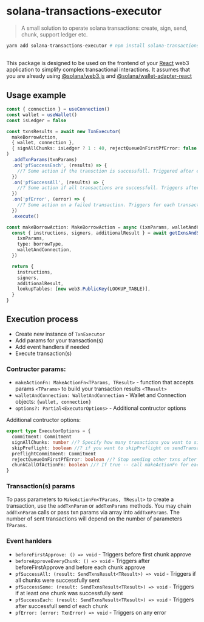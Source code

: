 # solana-transactions-executor
> A small solution to operate solana transactions: create, sign, send, chunk, support ledger etc.

```bash
yarn add solana-transactions-executor # npm install solana-transactions-executor or pnpm add solana-transactions-executor
```

##
This package is designed to be used on the frontend of your <u>React</u> web3 application to simplify complex transactional interactions. It assumes that you are already using [@solana/web3.js](https://solana-labs.github.io/solana-web3.js/) and [@solana/wallet-adapter-react](https://github.com/solana-labs/wallet-adapter) 


## Usage example
```typescript
const { connection } = useConnection()
const wallet = useWallet()
const isLedger = false

const txnsResults = await new TxnExecutor(
  makeBorrowAction,
  { wallet, connection },
  { signAllChunks: isLedger ? 1 : 40, rejectQueueOnFirstPfError: false },
)
  .addTxnParams(txnParams)
  .on('pfSuccessEach', (results) => {
    //? Some action if the transction is successfull. Triggered after each successfull preflight
  })
  .on('pfSuccessAll', (results) => {
    //? Some action if all transactions are successfull. Triggers after all successfull preflights
  })
  .on('pfError', (error) => {
    //? Some action on a failed transaction. Triggers for each transaction error
  })
  .execute()

const makeBorrowAction: MakeBorrowAction = async (ixnParams, walletAndConnection) => {
  const { instructions, signers, additionalResult } = await getIxnsAndSignersByBorrowType({
    ixnParams,
    type: borrowType,
    walletAndConnection,
  })

  return {
    instructions,
    signers,
    additionalResult,
    lookupTables: [new web3.PublicKey(LOOKUP_TABLE)],
  }
}
```

## Execution process
* Create new instance of `TxnExecutor`
* Add params for your transaction(s)
* Add event handlers if needed
* Execute transaction(s)
### Contructor params:
* `makeActionFn: MakeActionFn<TParams, TResult>` - function that accepts params `<TParams>` to build your transaction results `<TResult>`
* `walletAndConnection: WalletAndConnection` - Wallet and Connection objects: `{wallet, connection}`
* `options?: Partial<ExecutorOptions>` - Additional contructor options

Additional contructor options:
```typescript
export type ExecutorOptions = {
  commitment: Commitment
  signAllChunks: number //? Specify how many trasactions you want to sign per chunk using signAllTransactions method (use 1 for ledger because it doesn't support signAllTransactions method)
  skipPreflight: boolean //? if you want to skipPreflight on sendTransaction
  preflightCommitment: Commitment
  rejectQueueOnFirstPfError: boolean //? Stop sending other txns after first preflight error. Mostly relevant for the ledger
  chunkCallOfActionFn: boolean //? If true -- call makeActionFn for each chunk (between wallet approve). If false -- call makeActionFn for all txnsParams at once
}

```

### Transaction(s) params
To pass parameters to `MakeActionFn<TParams, TResult>` to create a transaction, use the `addTxnParam` or `addTxnParams` methods. You may chain `addTxnParam` calls or pass txn params via array into `addTxnParams`. The number of sent transactions will depend on the number of parameters `TParams`.

### Event hanlders
* `beforeFirstApprove: () => void` - Triggers before first chunk approve
* `beforeApproveEveryChunk: () => void` - Triggers after beforeFirstApprove and before each chunk approve
* `pfSuccessAll: (result: SendTxnsResult<TResult>) => void` - Triggers if all chunks were successfully sent
* `pfSuccessSome: (result: SendTxnsResult<TResult>) => void` - Triggers if at least one chunk was successfully sent
* `pfSuccessEach: (result: SendTxnsResult<TResult>) => void` - Triggers after successfull send of each chunk
* `pfError: (error: TxnError) => void` - Triggers on any error

